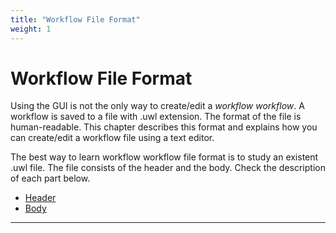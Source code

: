 ```yaml
---
title: "Workflow File Format"
weight: 1
---
```



# Workflow File Format

Using the GUI is not the only way to create/edit a _workflow workflow_. A workflow is saved to a file with .uwl extension. The format of the file is human-readable. This chapter describes this format and explains how you can create/edit a workflow file using a text editor.

The best way to learn workflow workflow file format is to study an existent .uwl file. The file consists of the header and the body. Check the description of each part below.

*   [Header](header.md)
*   [Body](body.md)


---------------------------------------------------------------------
